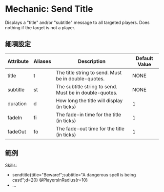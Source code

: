 Mechanic: Send Title
====================

Displays a "title" and/or "subtitle" message to all targeted players.
Does nothing if the target is not a player.

細項設定
----------

| Attribute | Aliases | Description   | Default Value |
|-----------|---------|--------------------------------------------------------|---------------|
| title | t   | The title string to send. Must be in double-quotes.| NONE  |
| subtitle  | st  | The subtitle string to send. Must be in double-quotes. | NONE  |
| duration  | d   | How long the title will display (in ticks) | 1 |
| fadeIn| fi  | The fade-in time for the title (in ticks)  | 1 |
| fadeOut   | fo  | The fade-out time for the title (in ticks) | 1 |

  

範例
--------

  Skills:
  - sendtitle{title="Beware!";subtitle="A dangerous spell is being cast!";d=20} @PlayersInRadius{r=10}
  - ...
